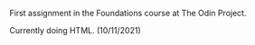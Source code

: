 First assignment in the Foundations course at The Odin Project.

Currently doing HTML. (10/11/2021)

